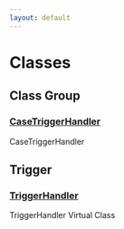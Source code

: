 ```yaml
---
layout: default
---
```

# Classes
## Class Group

### [CaseTriggerHandler](./Class-Group/CaseTriggerHandler.md)

CaseTriggerHandler


## Trigger

### [TriggerHandler](./Trigger/TriggerHandler.md)

TriggerHandler Virtual Class


